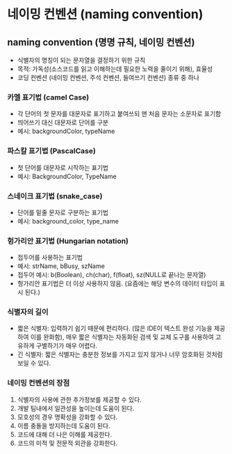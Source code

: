 # 네이밍 컨벤션 (naming convention)

## naming convention (명명 규칙, 네이밍 컨벤션)

- 식별자의 명칭이 되는 문자열을 결정하기 위한 규칙
- 목적: 가독성(소스코드를 읽고 이해하는데 필요한 노력을 줄이기 위해), 효율성
- 코딩 컨벤션 (네이밍 컨벤션, 주석 컨벤션, 들여쓰기 컨벤션) 종류 중 하나

### 카멜 표기법 (camel Case)
- 각 단어의 첫 문자를 대문자로 표기하고 붙여쓰되 맨 처음 문자는 소문자로 표기함
- 띄어쓰기 대신 대문자로 단어를 구분
- 예시: backgroundColor, typeName

### 파스칼 표기법 (PascalCase)
- 첫 단어를 대문자로 시작하는 표기법
- 예시: BackgroundColor, TypeName

### 스네이크 표기법 (snake_case)
- 단어를 밑줄 문자로 구분하는 표기법
- 예시: background_color, type_name

### 헝가리안 표기법 (Hungarian notation)
- 접두어를 사용하는 표기법
- 예시: strName, bBusy, szName
- 접두어 예시: b(Boolean), ch(char), f(float), sz(NULL로 끝나는 문자열)
- 헝가리안 표기법은 더 이상 사용하지 않음. (요즘에는 해당 변수의 데이터 타입이 표시 된다.)

### 식별자의 길이
- 짧은 식별자: 입력하기 쉽기 때문에 편리하다. (많은 IDE이 텍스트 완성 기능을 제공하여 이를 완화함), 매우 짧은 식별자는 자동화된 검색 및 교체 도구를 사용하여 고유하게 구별하기가 매우 어렵다.
- 긴 식별자: 짧은 식별자는 충분한 정보를 가지고 있지 않거나 너무 암호화된 것처럼 보일 수 있다.

### 네이밍 컨벤션의 장점
1. 식별자의 사용에 관한 추가정보를 제공할 수 있다.
2. 개발 팀내에서 일관성을 높이는데 도움이 된다.
3. 모호성의 경우 명확성을 강화할 수 있다.
4. 이름 충돌을 방지하는데 도움이 된다.
5. 코드에 대해 더 나은 이해를 제공한다.
6. 코드의 미적 및 전문적 외관을 강화한다.
